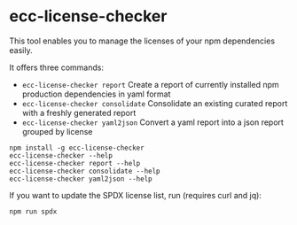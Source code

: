 ecc-license-checker
===================

This tool enables you to manage the licenses of your npm dependencies easily.
 
It offers three commands: 

  - `ecc-license-checker report` Create a report of currently installed npm production dependencies in yaml format 
  - `ecc-license-checker consolidate` Consolidate an existing curated report with a freshly generated report
  - `ecc-license-checker yaml2json` Convert a yaml report into a json report grouped by license

```
npm install -g ecc-license-checker
ecc-license-checker --help
ecc-license-checker report --help
ecc-license-checker consolidate --help
ecc-license-checker yaml2json --help
```

If you want to update the SPDX license list, run (requires curl and jq):

```
npm run spdx
```
